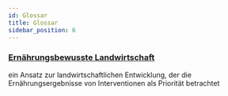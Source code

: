```yaml
---
id: Glossar
title: Glossar
sidebar_position: 6
---
```


### [Ernährungsbewusste Landwirtschaft](/docs/terms/nsa)
ein Ansatz zur landwirtschaftlichen Entwicklung, der die Ernährungsergebnisse von Interventionen als Priorität betrachtet
